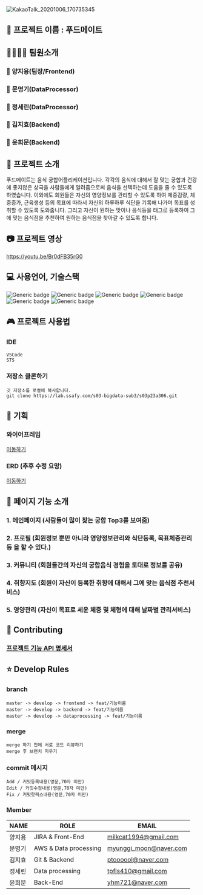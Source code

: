 ![KakaoTalk_20201006_170735345](/uploads/19c00166981c826a8724fac3a46cd011/KakaoTalk_20201006_170735345.png)

## 🎈 프로젝트 이름 : 푸드메이트

## 👨‍👩‍👦‍👦  팀원소개 
### 👦 양지용(팀장/Frontend)
### 🧑 문명기(DataProcessor) 
### 🧔 정세린(DataProcessor)
### 🧑 김지효(Backend) 
### 🧒 윤희문(Backend) 



## 📖 프로젝트 소개

푸드메이트는 음식 궁합어플리케이션입니다. 각각의 음식에 대해서 잘 맞는 궁합과 건강에 좋지않은 상극을 사람들에게 알려줌으로써 음식을 선택하는데 도움을 줄 수 있도록 하였습니다. 이외에도 회원들은 자신의 영양정보를 관리할 수 있도록 하여 체중감량, 체중증가, 근육생성 등의 목표에 따라서 자신의 하루하루 식단을 기록해 나가며 목표를 성취할 수 있도록 도와줍니다. 그리고 자신이 원하는 맛이나 음식등을 태그로 등록하여 그에 맞는 음식점을 추천하여 원하는 음식점을 찾아갈 수 있도록 합니다.

## :camera: 프로젝트 영상
https://youtu.be/Br0dFB35rG0 

## 💻 사용언어, 기술스택

![Generic badge](https://img.shields.io/badge/platform-Mobile-brightgreen.svg) ![Generic badge](https://img.shields.io/badge/library-react_native-blue.svg) ![Generic badge](https://img.shields.io/badge/framework-spring-green.svg)
![Generic badge](https://img.shields.io/badge/database-MySQL-yellow.svg) ![Generic badge](https://img.shields.io/badge/server-AWS-9cf.svg) ![Generic badge](https://img.shields.io/badge/language-Java,JavaScript-important.svg)



## 🎮 프로젝트 사용법

### IDE
```
VSCode
STS
```

### 저장소 클론하기

```
깃 저장소를 로컬에 복사합니다.
git clone https://lab.ssafy.com/s03-bigdata-sub3/s03p23a306.git
```



## 📜 기획

### 와이어프레임 
[이동하기](https://ovenapp.io/view/HkXw7fQzT5sWEsQSC6LzFuYMTqb4bMGu#64AM9)

### ERD (추후 수정 요망) 
[이동하기](https://lab.ssafy.com/s03-bigdata-sub3/s03p23a306/blob/develop/doc/ER-Diagram.png)



## 📱 페이지 기능 소개
### 1. 메인페이지 (사람들이 많이 찾는 궁합 Top3를 보여줌)
### 2. 프로필 (회원정보 뿐만 아니라 영양정보관리와 식단등록, 목표체중관리등				을 할 수 있다.)
### 3. 커뮤니티 (회원들간의 자신의 궁합음식 경험을 토대로 정보를 공유)
### 4. 취향지도 (회원이 자신이 등록한 취향에 대해서 그에 맞는 음식점 추천서비스)
### 5. 영양관리 (자신이 목표로 세운 체중 및 체형에 대해 날짜별 관리서비스)



## 🔌 Contributing

### [프로젝트 기능 API 명세서](https://docs.google.com/spreadsheets/d/1Zj3AKI43KN5bLikKdRs0Bb7s1tu8InjISAucA24TgTU/edit?usp=sharing)


## ⭐  Develop Rules
### branch
```
master -> develop -> frontend -> feat/기능이름
master -> develop -> backend -> feat/기능이름
master -> develop -> dataprocessing -> feat/기능이름
```
### merge
```
merge 하기 전에 서로 코드 리뷰하기
merge 후 브랜치 지우기
```



### commit 메시지

```
Add / 커밋등록내용(영문,70자 미만)
Edit / 커밋수정내용(영문,70자 미만)
Fix / 커밋핫픽스내용(영문,70자 미만)
```



### Member

|NAME|ROLE|EMAIL|
|------|---|---|
|양지용|JIRA & Front-End|[milkcat1994@gmail.com](https://github.com/milkcat1994)|
|문명기|AWS & Data processing|myunggi_moon@naver.com|
|김지효|Git & Backend|ptoooool@naver.com|
|정세린|Data processing|tpfls410@gmail.com|
|윤희문|Back-End|yhm721@naver.com|